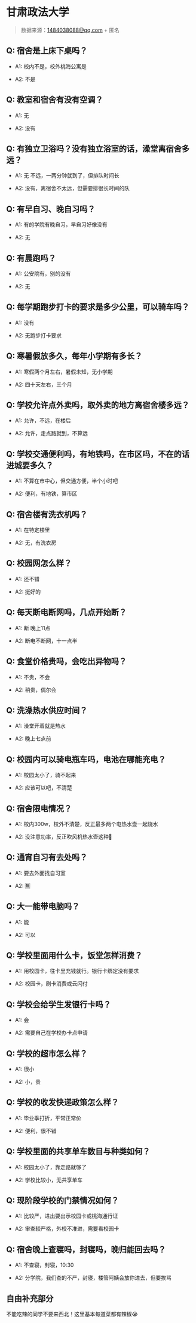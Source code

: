# 甘肃政法大学

> 数据来源：1484038088@qq.com + 匿名

## Q: 宿舍是上床下桌吗？

- A1: 校内不是，校外桃海公寓是

- A2: 不是

## Q: 教室和宿舍有没有空调？

- A1: 无

- A2: 没有

## Q: 有独立卫浴吗？没有独立浴室的话，澡堂离宿舍多远？

- A1: 无   不远，一两分钟就到了，但排队时间长

- A2: 没有，离宿舍不太远，但需要排很长时间的队

## Q: 有早自习、晚自习吗？

- A1: 有的学院有晚自习，早自习好像没有

- A2: 无

## Q: 有晨跑吗？

- A1: 公安院有，别的没有

- A2: 无

## Q: 每学期跑步打卡的要求是多少公里，可以骑车吗？

- A1: 没有

- A2: 无跑步打卡要求

## Q: 寒暑假放多久，每年小学期有多长？

- A1: 寒假两个月左右，暑假未知，无小学期

- A2: 四十天左右，三个月

## Q: 学校允许点外卖吗，取外卖的地方离宿舍楼多远？

- A1: 允许，不远，在楼后

- A2: 允许，走点路就到，不算远

## Q: 学校交通便利吗，有地铁吗，在市区吗，不在的话进城要多久？

- A1: 不算在市中心，但交通方便，半个小时吧

- A2: 便利，有地铁，算市区

## Q: 宿舍楼有洗衣机吗？

- A1: 在特定楼里

- A2: 无，有洗衣房

## Q: 校园网怎么样？

- A1: 还不错

- A2: 挺好的

## Q: 每天断电断网吗，几点开始断？

- A1: 断  晚上11点

- A2: 断电不断网，十一点半

## Q: 食堂价格贵吗，会吃出异物吗？

- A1: 不贵，不会

- A2: 稍贵，偶尔会

## Q: 洗澡热水供应时间？

- A1: 澡堂开着就是热水

- A2: 晚上七点前

## Q: 校园内可以骑电瓶车吗，电池在哪能充电？

- A1: 校园太小了，骑不起来

- A2: 应该可以吧，不清楚

## Q: 宿舍限电情况？

- A1: 校内300w，校外不清楚，反正最多两个电热水壶一起烧水

- A2: 没注意功率，反正吹风机热水壶这种🚫

## Q: 通宵自习有去处吗？

- A1: 要去外面找自习室

- A2: 🈚️

## Q: 大一能带电脑吗？

- A1: 能

- A2: 可以

## Q: 学校里面用什么卡，饭堂怎样消费？

- A1: 用校园卡，往卡里充钱就行。银行卡绑定没有要求

- A2: 校园卡，刷卡消费或云闪付

## Q: 学校会给学生发银行卡吗？

- A1: 会

- A2: 需要自己在学校办卡点申请

## Q: 学校的超市怎么样？

- A1: 很小

- A2: 小，贵

## Q: 学校的收发快递政策怎么样？

- A1: 毕业季打折，平常正常价

- A2: 便利，很不错

## Q: 学校里面的共享单车数目与种类如何？

- A1: 校园太小了，靠走路就够了

- A2: 学校比较小，无共享单车

## Q: 现阶段学校的门禁情况如何？

- A1: 比较严，进出要出示校园卡或桃海通行证

- A2: 审查较严格，外校不准进，需要看校园卡

## Q: 宿舍晚上查寝吗，封寝吗，晚归能回去吗？

- A1: 不查寝，封寝，10:30

- A2: 分学院，我们查的不严，封寝，楼管阿姨会放你进去，但要挨骂

## 自由补充部分

不能吃辣的同学不要来西北！这里基本每道菜都有辣椒😭